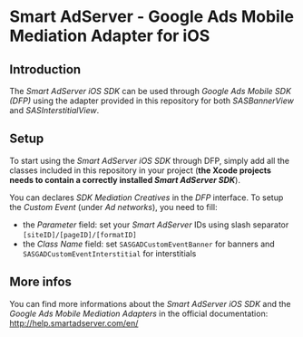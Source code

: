 Smart AdServer - Google Ads Mobile Mediation Adapter for iOS
==============================================

Introduction
------------
The _Smart AdServer iOS SDK_ can be used through _Google Ads Mobile SDK (DFP)_ using the adapter provided in this repository for both _SASBannerView_ and _SASInterstitialView_.

Setup
-----

To start using the _Smart AdServer iOS SDK_ through DFP, simply add all the classes included in this repository in your project (**the Xcode projects needs to contain a correctly installed _Smart AdServer SDK_**).

You can declares _SDK Mediation Creatives_ in the _DFP_ interface. To setup the _Custom Event_ (under _Ad networks_), you need to fill:

* the _Parameter_ field: set your _Smart AdServer_ IDs using slash separator `[siteID]/[pageID]/[formatID]`
* the _Class Name_ field: set `SASGADCustomEventBanner` for banners and `SASGADCustomEventInterstitial` for interstitials

More infos
----------
You can find more informations about the _Smart AdServer iOS SDK_ and the _Google Ads Mobile Mediation Adapters_ in the official documentation:
http://help.smartadserver.com/en/
